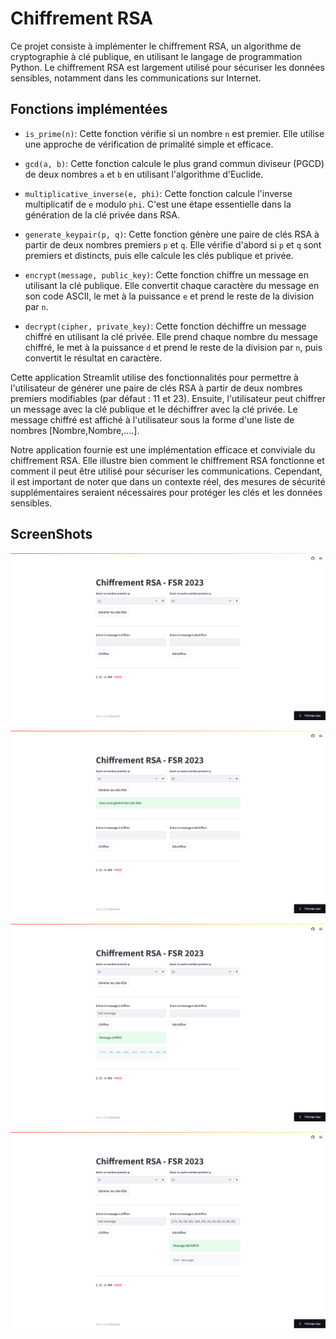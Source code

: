 # Chiffrement RSA

Ce projet consiste à implémenter le chiffrement RSA, un algorithme de cryptographie à clé publique, en utilisant le langage de programmation Python. Le chiffrement RSA est largement utilisé pour sécuriser les données sensibles, notamment dans les communications sur Internet.

## Fonctions implémentées

- `is_prime(n)`: Cette fonction vérifie si un nombre `n` est premier. Elle utilise une approche de vérification de primalité simple et efficace.

- `gcd(a, b)`: Cette fonction calcule le plus grand commun diviseur (PGCD) de deux nombres `a` et `b` en utilisant l'algorithme d'Euclide.

- `multiplicative_inverse(e, phi)`: Cette fonction calcule l'inverse multiplicatif de `e` modulo `phi`. C'est une étape essentielle dans la génération de la clé privée dans RSA.

- `generate_keypair(p, q)`: Cette fonction génère une paire de clés RSA à partir de deux nombres premiers `p` et `q`. Elle vérifie d'abord si `p` et `q` sont premiers et distincts, puis elle calcule les clés publique et privée.

- `encrypt(message, public_key)`: Cette fonction chiffre un message en utilisant la clé publique. Elle convertit chaque caractère du message en son code ASCII, le met à la puissance `e` et prend le reste de la division par `n`.

- `decrypt(cipher, private_key)`: Cette fonction déchiffre un message chiffré en utilisant la clé privée. Elle prend chaque nombre du message chiffré, le met à la puissance `d` et prend le reste de la division par `n`, puis convertit le résultat en caractère.

Cette application Streamlit utilise des fonctionnalités pour permettre à l'utilisateur de générer une paire de clés RSA à partir de deux nombres premiers modifiables (par défaut : 11 et 23). Ensuite, l'utilisateur peut chiffrer un message avec la clé publique et le déchiffrer avec la clé privée. Le message chiffré est affiché à l'utilisateur sous la forme d'une liste de nombres [Nombre,Nombre,….]. 

Notre application fournie est une implémentation efficace et conviviale du chiffrement RSA. Elle illustre bien comment le chiffrement RSA fonctionne et comment il peut être utilisé pour sécuriser les communications. Cependant, il est important de noter que dans un contexte réel, des mesures de sécurité supplémentaires seraient nécessaires pour protéger les clés et les données sensibles.

## ScreenShots

![image1](screenshots/screencapture-chiffrementrsa-streamlit-app-1.png)

![image1](screenshots/screencapture-chiffrementrsa-streamlit-app-2.png)

![image1](screenshots/screencapture-chiffrementrsa-streamlit-app-3.png)

![image1](screenshots/screencapture-chiffrementrsa-streamlit-app-4.png)
